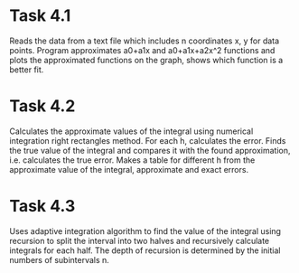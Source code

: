 # Task 4.1

Reads the data from a text file which includes n coordinates x, y for data points. Program approximates a0+a1x and a0+a1x+a2x^2 functions and plots the approximated functions on the graph, shows which function is a better fit.

# Task 4.2

Calculates the approximate values of the integral using numerical integration right rectangles method. For each h, calculates the error. Finds the true value of the integral and compares it with the found approximation, i.e. calculates the true error. Makes a table for different h from the approximate value of the integral, approximate and exact errors.

# Task 4.3

Uses adaptive integration algorithm to find the value of the integral using recursion to split the interval into two halves and recursively calculate integrals for each half. The depth of recursion is determined by the initial numbers of subintervals n.
